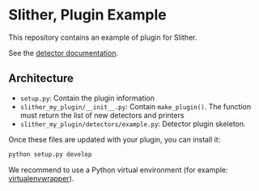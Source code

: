 # Slither, Plugin Example

This repository contains an example of plugin for Slither.

See the [detector documentation](https://github.com/trailofbits/slither/wiki/Adding-a-new-detector).

## Architecture

- `setup.py`: Contain the plugin information
- `slither_my_plugin/__init__.py`: Contain `make_plugin()`. The function must return the list of new detectors and printers
- `slither_my_plugin/detectors/example.py`: Detector plugin skeleton.

Once these files are updated with your plugin, you can install it:
```bash
python setup.py develop
```

We recommend to use a Python virtual environment (for example: [virtualenvwrapper](https://virtualenvwrapper.readthedocs.io/en/latest/)).

